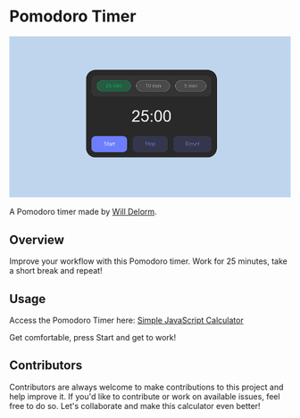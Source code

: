 # Pomodoro Timer

![Pomodoro Timer](./images/screenshot.png)

A Pomodoro timer made by [Will Delorm](https://github.com/willdelorm).

## Overview

Improve your workflow with this Pomodoro timer. Work for 25 minutes, take a short break and repeat!

## Usage

Access the Pomodoro Timer here: [Simple JavaScript Calculator](https://willdelorm.github.io/pomodoro/)

Get comfortable, press Start and get to work!

## Contributors

Contributors are always welcome to make contributions to this project and help improve it. If you'd like to contribute or work on available issues, feel free to do so. Let's collaborate and make this calculator even better!